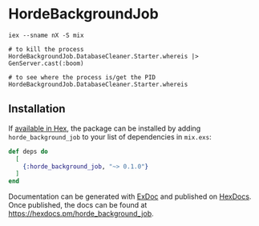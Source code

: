 # HordeBackgroundJob

```
iex --sname nX -S mix

# to kill the process
HordeBackgroundJob.DatabaseCleaner.Starter.whereis |> GenServer.cast(:boom)

# to see where the process is/get the PID
HordeBackgroundJob.DatabaseCleaner.Starter.whereis
```

## Installation

If [available in Hex](https://hex.pm/docs/publish), the package can be installed
by adding `horde_background_job` to your list of dependencies in `mix.exs`:

```elixir
def deps do
  [
    {:horde_background_job, "~> 0.1.0"}
  ]
end
```

Documentation can be generated with [ExDoc](https://github.com/elixir-lang/ex_doc)
and published on [HexDocs](https://hexdocs.pm). Once published, the docs can
be found at <https://hexdocs.pm/horde_background_job>.

